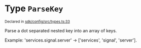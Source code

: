 # Type `ParseKey`
<sub>Declared in [sdk/config/src/types.ts:33](https://github.com/dxos/dxos/blob/ee0bfefcb/packages/sdk/config/src/types.ts#L33)</sub>


Parse a dot separated nested key into an array of keys.

Example: 'services.signal.server' -> ['services', 'signal', 'server'].



